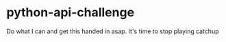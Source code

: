 # python-api-challenge
Do what I can and get this handed in asap. It's time to stop playing catchup

